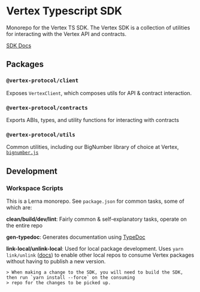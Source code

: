 # Vertex Typescript SDK

Monorepo for the Vertex TS SDK. The Vertex SDK is a collection of utilities
for interacting with the Vertex API and contracts.

[SDK Docs](https://vertex-protocol.github.io/vertex-sdk)

## Packages

### `@vertex-protocol/client`

Exposes `VertexClient`, which composes utils for API & contract interaction.

### `@vertex-protocol/contracts`

Exports ABIs, types, and utility functions for interacting with contracts

### `@vertex-protocol/utils`

Common utilities, including our BigNumber library of choice at
Vertex, [`bignumber.js`](https://mikemcl.github.io/bignumber.js/)

## Development

### Workspace Scripts

This is a Lerna monorepo. See `package.json` for common tasks, some of which are:

**clean/build/dev/lint**: Fairly common & self-explanatory tasks, operate on the entire repo

**gen-typedoc**: Generates documentation using [TypeDoc](https://typedoc.org/)

**link-local/unlink-local**: Used for local package development.
Uses `yarn link/unlink` ([docs](https://classic.yarnpkg.com/en/docs/cli/link))
to enable other local repos to consume Vertex packages without having to publish a new version.

    > When making a change to the SDK, you will need to build the SDK, then run `yarn install --force` on the consuming
    > repo for the changes to be picked up.